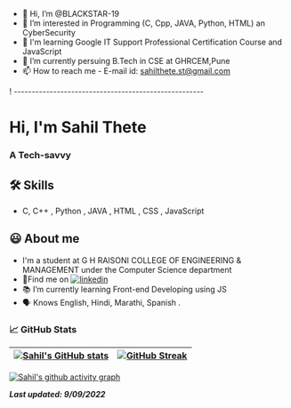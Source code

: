 - 👋 Hi, I’m @BLACKSTAR-19
- 👀 I’m interested in Programming (C, Cpp, JAVA, Python, HTML) an CyberSecurity
- 📕 I'm learning Google IT Support Professional Certification Course and JavaScript
- 🌱 I’m currently persuing B.Tech in CSE at GHRCEM,Pune
- 📫 How to reach me - E-mail id: sahilthete.st@gmail.com

<!---
BLACKSTAR-19/BLACKSTAR-19 is a ✨ special ✨ repository because its `README.md` (this file) appears on your GitHub profile.
You can click the Preview link to take a look at your changes.
--->
 ! -----------------------------------------------------
# Hi, I'm Sahil Thete

  
### A Tech-savvy 

## 🛠 Skills
- C, C++ , Python , JAVA , HTML , CSS , JavaScript

  
## 😃 About me 

 - I'm a student at G H RAISONI COLLEGE OF ENGINEERING & MANAGEMENT under the Computer Science department
 - 🍳Find me on [![linkedin](https://img.shields.io/badge/linkedin-0A66C2?style=for-the-badge&logo=linkedin&logoColor=white)](https://www.linkedin.com/in/sahil-thete-338242207/)
 - 📚 I’m currently learning Front-end Developing using JS
 - 🗣 Knows English, Hindi, Marathi, Spanish .

  
### 



<!-- ![Sahil's GitHub stats](https://github-readme-stats.vercel.app/api?username=BLACKSTAR-19&show_icons=true&theme=radical)

[![Top Langs](https://github-readme-stats.vercel.app/api/top-langs/?username=BLACKSTAR-19&layout=simple)](https://github.com/BLACKSTAR-19/github-readme-stats)
### Authors

- [@SahilThete](https://www.github.com/BLACKSTAR-19) -->


###  📈 GitHub Stats

<!-- | <img src="https://github-readme-stats.vercel.app/api?username=BLACKSTAR-19&&show_icons=true&count_private=true&theme=github_dark">|<img src="https://github-readme-streak-stats.herokuapp.com/?user=BLACKSTAR-19&theme=blueberry_duo"/> |
| ------------| ------------- |  -->

<!-- Test section -->
| [![Sahil's GitHub stats](https://github-readme-stats.vercel.app/api?username=BLACKSTAR-19&theme=github_dark&show_icons=true)](https://github.com/BLACKSTAR-19) | [![GitHub Streak](https://github-readme-streak-stats.herokuapp.com/?user=BLACKSTAR-19&theme=highcontrast)](https://github.com/BLACKSTAR-19)  |
| ------------| ------------- |  

<!-- -->

<!-- ### ✍️ Random Dev Quotes and Profile Summary
| ![](https://quotes-github-readme.vercel.app/api?type=horizontal&theme=vue) | <img src="https://github-profile-summary-cards.vercel.app/api/cards/profile-details?username=BLACKSTAR-19&theme=vue" align = "right"/> |
| ---- | ---- | -->


 [![Sahil's github activity graph](https://activity-graph.herokuapp.com/graph?username=BLACKSTAR-19&theme=react-dark	)](https://github.com/ashutosh00710/github-readme-activity-graph)

**_Last updated: 9/09/2022_**

<!-- **_[@SahilThete](https://www.github.com/BLACKSTAR-19)_** -->

